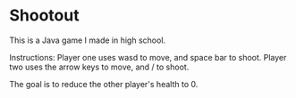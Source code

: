 # Shootout

This is a Java game I made in high school.

Instructions:
Player one uses wasd to move, and space bar to shoot.
Player two uses the arrow keys to move, and / to shoot.

The goal is to reduce the other player's health to 0.
